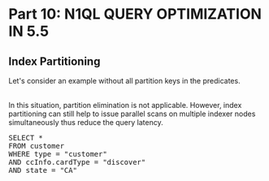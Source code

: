 # Part 10: N1QL QUERY OPTIMIZATION IN 5.5

## Index Partitioning

Let's consider an example without all partition keys in the predicates. 

<br>
In this situation, partition elimination is not applicable. However, index partitioning can still help to issue parallel scans on multiple indexer nodes simultaneously thus reduce the query latency.


<pre id="example">
SELECT * 
FROM customer 
WHERE type = "customer" 
AND ccInfo.cardType = "discover"
AND state = "CA"
</pre>
